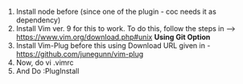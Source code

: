 1. Install node before (since one of the plugin - coc needs it as dependency)
2. Install Vim ver. 9 for this to work. To do this, follow the steps in --> https://www.vim.org/download.php#unix **Using Git Option**
3. Install Vim-Plug before this using Download URL given in - https://github.com/junegunn/vim-plug
4. Now, do vi .vimrc
5. And Do :PlugInstall
